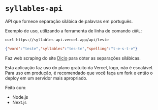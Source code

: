 # `syllables-api`

API que fornece separação silábica de palavras em português.

Exemplo de uso, utilizando a ferramenta de linha de comando `cURL`:

```sh
curl https://syllables-api.vercel.app/api/teste
```
```json
{"word":"teste","syllables":"tes-te","spelling":"t-e-s-t-e"}
```

Faz web scraping do site [Dicio](https://www.dicio.com.br/) para obter as separações silábicas.

Esta aplicação faz uso do plano gratuito da Vercel, logo, não é escalável. Para uso em produção, é recomendado que você
faça um fork e então o deploy em um servidor mais apropriado.

Feito com:

- Node.js
- Next.js
